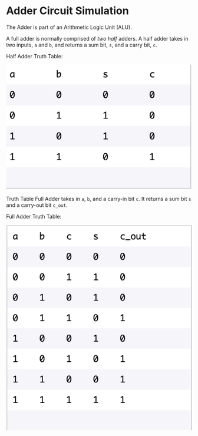 <h1> Adder Circuit Simulation </h2>


The Adder is part of an Arithmetic Logic Unit (ALU).

A full adder is normally comprised of *two half* adders. A half adder takes in two inputs, `a` and `b`, and returns a sum bit, `s`, and a carry bit, `c`. 

Half Adder Truth Table: 
<p align="center">
    <img src="./truthtable.png">
</p>


Truth Table Full Adder takes in `a`, `b`, and a carry-in bit `c`. It returns a sum bit `s` and a carry-out bit `c_out`. 

Full Adder Truth Table: 
<p align="center">
    <img src="fulltruth.png">
</p>





